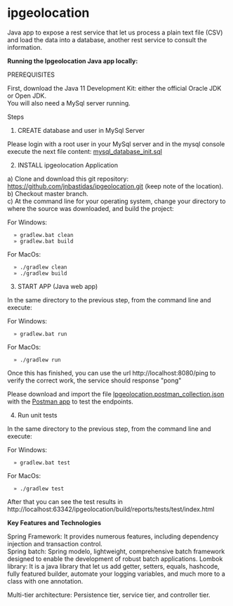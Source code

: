 # ipgeolocation
Java app to expose a rest service that let us process a plain text file (CSV) and load the data into a database, another rest service to consult the information.


<b>Running the Ipgeolocation Java app locally:</b>

PREREQUISITES

First, download the Java 11 Development Kit: either the official Oracle JDK or Open JDK.</br>
You will also need a MySql server running.

Steps

1. CREATE database and user in MySql Server

  Please login with a root user in your MySql server and in the mysql console execute the next file content:
  <a href='https://github.com/jnbastidas/ipgeolocation/blob/develop/src/main/resources/mysql_database_init.sql'>mysql_database_init.sql</a>


2. INSTALL ipgeolocation Application

  a) Clone and download this git repository: https://github.com/jnbastidas/ipgeolocation.git (keep note of the location).</br>
  b) Checkout master branch.</br>
  c) At the command line for your operating system, change your directory to where the source was downloaded, and build the project:

  For Windows:
    
      » gradlew.bat clean
      » gradlew.bat build
  
  For MacOs:
  
      » ./gradlew clean
      » ./gradlew build
      

3. START APP (Java web app)

  In the same directory to the previous step, from the command line and execute:

  For Windows:
  
      » gradlew.bat run

  For MacOs:
  
      » ./gradlew run
  
  
  Once this has finished, you can use the url http://localhost:8080/ping to verify the correct work, the service should response "pong"
  
  Please download and import the file <a href='https://github.com/jnbastidas/ipgeolocation/blob/develop/src/main/resources/IpGeolocation.postman_collection.json'>Ipgeolocation.postman_collection.json</a> with the <a href='https://www.postman.com/'>Postman app</a> to test the endpoints.
  

4. Run unit tests

  In the same directory to the previous step, from the command line and execute:

  For Windows:
  
      » gradlew.bat test

  For MacOs:
  
      » ./gradlew test
      
  
  After that you can see the test results in http://localhost:63342/ipgeolocation/build/reports/tests/test/index.html 
  
  
  <b>Key Features and Technologies</b>
  
Spring Framework: It provides numerous features, including dependency injection and transaction control.<br/>
Spring batch: Spring modelo, lightweight, comprehensive batch framework designed to enable the development of robust batch applications.
Lombok library: It is a java library that let us add getter, setters, equals, hashcode, fully featured builder, automate your logging variables, and much more to a class with one annotation.

Multi-tier architecture: Persistence tier, service tier, and controller tier.


